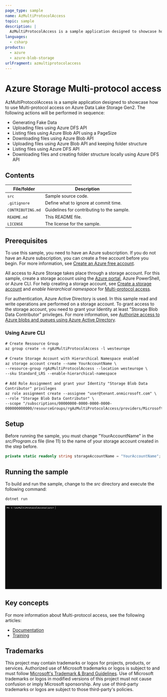 ```yaml
---
page_type: sample
name: AzMultiProtocolAccess
topic: sample
description: |
  AzMultiProtocolAccess is a sample application designed to showcase how to use Multi-protocol access on Azure Data Lake Storage Gen2.
languages:
  - csharp
products:
  - azure
  - azure-blob-storage
urlFragment: azmultiprotocolaccess
---
```


# Azure Storage Multi-protocol access
AzMultiProtocolAccess is a sample application designed to showcase how to use Multi-protocol access on Azure Data Lake Storage Gen2.
The following actions will be performed in sequence:
* Generating Fake Data
* Uploading files using Azure DFS API
* Listing files using Azure Blob API using a PageSize
* Downloading files using Azure Blob API 
* Uploading files using Azure Blob API and keeping folder structure
* Listing files using Azure DFS API
* Downloading files and creating folder structure locally using Azure DFS API

## Contents
| File/folder       | Description                                |
|-------------------|--------------------------------------------|
| `src`             | Sample source code.                        |
| `.gitignore`      | Define what to ignore at commit time.      |
| `CONTRIBUTING.md` | Guidelines for contributing to the sample. |
| `README.md`       | This README file.                          |
| `LICENSE`         | The license for the sample.                |

## Prerequisites
To use this sample, you need to have an Azure subscription. If you do not have an Azure subscription, you can create a free account before you begin. For more information, see [Create an Azure free account](https://azure.microsoft.com/free/?WT.mc_id=A261C142F).

All access to Azure Storage takes place through a storage account. For this sample, create a storage account using the [Azure portal](https://portal.azure.com), Azure PowerShell, or Azure CLI. For help creating a storage account, see [Create a storage account](https://learn.microsoft.com/en-us/azure/storage/common/storage-account-create?tabs=azure-portal) and *enable hierarchical namespace* for [Multi-protocol access](https://learn.microsoft.com/en-us/azure/storage/blobs/data-lake-storage-multi-protocol-access).

For authentication, Azure Active Directory is used. In this sample read and write operations are performed on a storage account. To grant access to the storage account, you need to grant your Identity at least "Storage Blob Data Contributor" privileges. For more information, see [Authorize access to Azure blobs and queues using Azure Active Directory](https://docs.microsoft.com/en-us/azure/storage/common/storage-auth-aad?tabs=dotnet).

### Using Azure CLI
```console
# Create Ressource Group 
az group create -n rgAzMultiProtocolAccess -l westeurope

# Create Storage Account with Hierarchical Namespace enabled
az storage account create --name YourAccountName \
--resource-group rgAzMultiProtocolAccess --location westeurope \
--sku Standard_LRS --enable-hierarchical-namespace

# Add Role Assignment and grant your Identity "Storage Blob Data Contributor" privileges
az role assignment create --assignee "user@tenant.onmicrosoft.com" \
--role "Storage Blob Data Contributor" \
--scope "/subscriptions/00000000-0000-0000-0000-000000000000/resourceGroups/rgAzMultiProtocolAccess/providers/Microsoft.Storage/storageAccounts/YourAccountName"
```


## Setup
Before running the sample, you must change "YourAccountName" in the *src/Program.cs* file (line 11) to the name of your storage account created in the step before.

```csharp
private static readonly string storageAccountName = "YourAccountName";
```        

## Running the sample
To build and run the sample, change to the *src* directory and execute the following command:

```console
dotnet run
```

![](AzMultiProtocolAccess.gif)

## Key concepts
For more information about Multi-protocol access, see the following articles:

* [Documentation](https://learn.microsoft.com/en-us/azure/storage/blobs/data-lake-storage-multi-protocol-access)
* [Training](https://learn.microsoft.com/en-us/training/modules/access-data-azure-blob-storage-multiple-protocols/)

## Trademarks

This project may contain trademarks or logos for projects, products, or services. Authorized use of Microsoft
trademarks or logos is subject to and must follow
[Microsoft's Trademark & Brand Guidelines](https://www.microsoft.com/en-us/legal/intellectualproperty/trademarks/usage/general).
Use of Microsoft trademarks or logos in modified versions of this project must not cause confusion or imply Microsoft sponsorship.
Any use of third-party trademarks or logos are subject to those third-party's policies.

